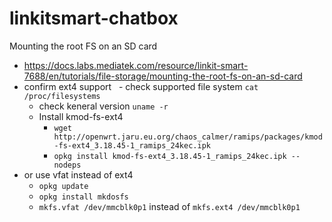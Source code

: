 # linkitsmart-chatbox

Mounting the root FS on an SD card
- https://docs.labs.mediatek.com/resource/linkit-smart-7688/en/tutorials/file-storage/mounting-the-root-fs-on-an-sd-card
- confirm ext4 support
   - check supported file system `cat /proc/filesystems`
   - check keneral version `uname -r` 
   - Install kmod-fs-ext4
      - `wget http://openwrt.jaru.eu.org/chaos_calmer/ramips/packages/kmod-fs-ext4_3.18.45-1_ramips_24kec.ipk`
      - `opkg install kmod-fs-ext4_3.18.45-1_ramips_24kec.ipk --nodeps`
- or use vfat instead of ext4
    - `opkg update`
    - `opkg install mkdosfs`
    - `mkfs.vfat /dev/mmcblk0p1` instead of `mkfs.ext4 /dev/mmcblk0p1`
